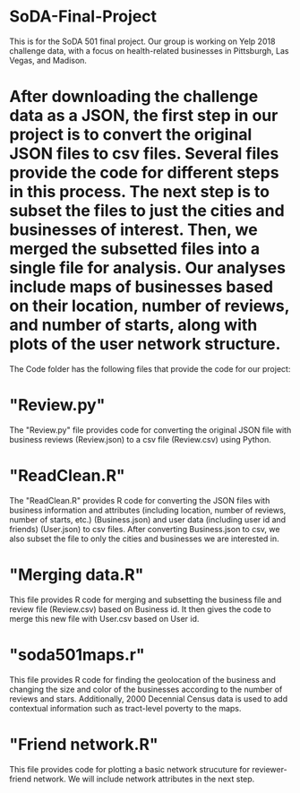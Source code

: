 # SoDA-Final-Project

  This is for the SoDA 501 final project. Our group is working on Yelp 2018 challenge data, with a focus on health-related businesses in Pittsburgh, Las Vegas, and Madison.
  
 # After downloading the challenge data as a JSON, the first step in our project is to convert the original JSON files to csv files. Several files provide the code for different steps in this process. The next step is to subset the files to just the cities and businesses of interest. Then, we merged the subsetted files into a single file for analysis. Our analyses include maps of businesses based on their location, number of reviews, and number of starts, along with plots of the user network structure.
  
  The Code folder has the following files that provide the code for our project:
  
 # "Review.py"
 The "Review.py" file provides code for converting the original JSON file with business reviews (Review.json) to a csv file (Review.csv) using Python.
  
#  "ReadClean.R"
  The "ReadClean.R" provides R code for converting the JSON files with business information and attributes (including location, number of reviews, number of starts, etc.) (Business.json) and user data (including user id and friends) (User.json) to csv files.
  After converting Business.json to csv, we also subset the file to only the cities and businesses we are interested in. 
  
#  "Merging data.R"
  This file provides R code for merging and subsetting the business file and review file (Review.csv) based on Business id.
  It then gives the code to merge this new file with User.csv based on User id. 
  
#  "soda501maps.r"
  This file provides R code for finding the geolocation of the business and changing the size and color of the businesses according to the number of reviews and stars. Additionally, 2000 Decennial Census data is used to add contextual information such as tract-level poverty to the maps.
  
 # "Friend network.R"
  This file provides code for plotting a basic network strucuture for reviewer-friend network. We will include network attributes in the next step.
  
